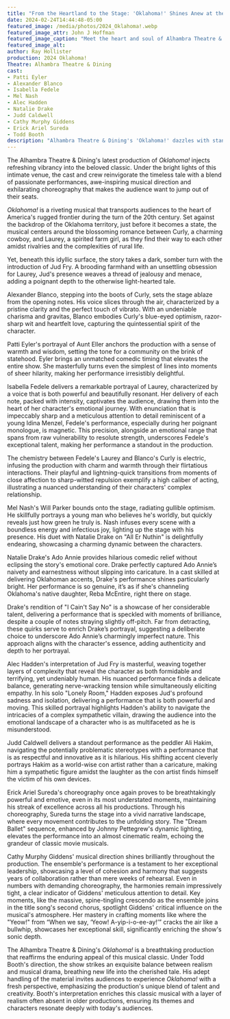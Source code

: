 ```yaml
---
title: "From the Heartland to the Stage: 'Oklahoma!' Shines Anew at the Alhambra Theatre & Dining"
date: 2024-02-24T14:44:48-05:00
featured_image: /media/photos/2024_Oklahoma!.webp
featured_image_attr: John J Hoffman
featured_image_caption: "Meet the heart and soul of Alhambra Theatre & Dining's 'Oklahoma!': Alexander Blanco and Isabella Fedele as the iconic lovers Curly and Laurey, Patti Eyler's wisdom-filled Aunt Eller, Alec Hadden's brooding Jud Fry, Natalie Drake's vivacious Ado Annie, and Mel Nash's optimistically naive Will Parker."
featured_image_alt: 
author: Ray Hollister
production: 2024 Oklahoma!
Theatre: Alhambra Theatre & Dining
cast: 
- Patti Eyler
- Alexander Blanco
- Isabella Fedele
- Mel Nash
- Alec Hadden
- Natalie Drake
- Judd Caldwell
- Cathy Murphy Giddens
- Erick Ariel Sureda
- Todd Booth
description: "Alhambra Theatre & Dining's 'Oklahoma!' dazzles with standout performances, innovative direction, and choreography that breathes new life into the beloved musical. Dive into our review to explore the highs and nuanced improvements of this remarkable production."
---
```

The Alhambra Theatre & Dining's latest production of *Oklahoma!* injects refreshing vibrancy into the beloved classic. Under the bright lights of this intimate venue, the cast and crew reinvigorate the timeless tale with a blend of passionate performances, awe-inspiring musical direction and exhilarating choreography that makes the audience want to jump out of their seats.<!--more-->

_Oklahoma!_ is a riveting musical that transports audiences to the heart of America's rugged frontier during the turn of the 20th century. Set against the backdrop of the Oklahoma territory, just before it becomes a state, the musical centers around the blossoming romance between Curly, a charming cowboy, and Laurey, a spirited farm girl, as they find their way to each other amidst rivalries and the complexities of rural life.

Yet, beneath this idyllic surface, the story takes a dark, somber turn with the introduction of Jud Fry. A brooding farmhand with an unsettling obsession for Laurey, Jud's presence weaves a thread of jealousy and menace, adding a poignant depth to the otherwise light-hearted tale. 

Alexander Blanco, stepping into the boots of Curly, sets the stage ablaze from the opening notes. His voice slices through the air, characterized by a pristine clarity and the perfect touch of vibrato. With an undeniable charisma and gravitas, Blanco embodies Curly's blue-eyed optimism, razor-sharp wit and heartfelt love, capturing the quintessential spirit of the character.

Patti Eyler's portrayal of Aunt Eller anchors the production with a sense of warmth and wisdom, setting the tone for a community on the brink of statehood. Eyler brings an unmatched comedic timing that elevates the entire show. She masterfully turns even the simplest of lines into moments of sheer hilarity, making her performance irresistibly delightful.

Isabella Fedele delivers a remarkable portrayal of Laurey, characterized by a voice that is both powerful and beautifully resonant. Her delivery of each note, packed with intensity, captivates the audience, drawing them into the heart of her character's emotional journey. With enunciation that is impeccably sharp and a meticulous attention to detail reminiscent of a young Idina Menzel, Fedele's performance, especially during her poignant monologue, is magnetic. This precision, alongside an emotional range that spans from raw vulnerability to resolute strength, underscores Fedele's exceptional talent, making her performance a standout in the production.

The chemistry between Fedele's Laurey and Blanco's Curly is electric, infusing the production with charm and warmth through their flirtatious interactions. Their playful and lightning-quick transitions from moments of close affection to sharp-witted repulsion exemplify a high caliber of acting, illustrating a nuanced understanding of their characters' complex relationship.

Mel Nash's Will Parker bounds onto the stage, radiating gullible optimism. He skillfully portrays a young man who believes he's worldly, but quickly reveals just how green he truly is. Nash infuses every scene with a boundless energy and infectious joy, lighting up the stage with his presence. His duet with Natalie Drake on "All Er Nuthin" is delightfully endearing, showcasing a charming dynamic between the characters.

Natalie Drake's Ado Annie provides hilarious comedic relief without eclipsing the story's emotional core. Drake perfectly captured Ado Annie’s naivety and earnestness without slipping into caricature. In a cast skilled at delivering Oklahoman accents, Drake's performance shines particularly bright. Her performance is so genuine, it’s as if she's channeling Oklahoma's native daughter, Reba McEntire, right there on stage.

Drake's rendition of "I Cain't Say No" is a showcase of her considerable talent, delivering a performance that is speckled with moments of brilliance, despite a couple of notes straying slightly off-pitch. Far from detracting, these quirks serve to enrich Drake’s portrayal, suggesting a deliberate choice to underscore Ado Annie’s charmingly imperfect nature. This approach aligns with the character's essence, adding authenticity and depth to her portrayal.

Alec Hadden's interpretation of Jud Fry is masterful, weaving together layers of complexity that reveal the character as both formidable and terrifying, yet undeniably human. His nuanced performance finds a delicate balance, generating nerve-wracking tension while simultaneously eliciting empathy. In his solo "Lonely Room," Hadden exposes Jud's profound sadness and isolation, delivering a performance that is both powerful and moving. This skilled portrayal highlights Hadden's ability to navigate the intricacies of a complex sympathetic villain, drawing the audience into the emotional landscape of a character who is as multifaceted as he is misunderstood.

Judd Caldwell delivers a standout performance as the peddler Ali Hakim, navigating the potentially problematic stereotypes with a performance that is as respectful and innovative as it is hilarious. His shifting accent cleverly portrays Hakim as a world-wise con artist rather than a caricature, making him a sympathetic figure amidst the laughter as the con artist finds himself the victim of his own devices.

Erick Ariel Sureda's choreography once again proves to be breathtakingly powerful and emotive, even in its most understated moments, maintaining his streak of excellence across all his productions. Through his choreography, Sureda turns the stage into a vivid narrative landscape, where every movement contributes to the unfolding story. The "Dream Ballet" sequence, enhanced by Johnny Pettegrew's dynamic lighting, elevates the performance into an almost cinematic realm, echoing the grandeur of classic movie musicals.

Cathy Murphy Giddens' musical direction shines brilliantly throughout the production. The ensemble's performance is a testament to her exceptional leadership, showcasing a level of cohesion and harmony that suggests years of collaboration rather than mere weeks of rehearsal. Even in numbers with demanding choreography, the harmonies remain impressively tight, a clear indicator of Giddens' meticulous attention to detail. Key moments, like the massive, spine-tingling crescendo as the ensemble joins in the title song's second chorus, spotlight Giddens' critical influence on the musical's atmosphere. Her mastery in crafting moments like where the "Yeow!" from “When we say, ‘Yeow! A-yip-i-o-ee-ay!’” cracks the air like a bullwhip, showcases her exceptional skill, significantly enriching the show's sonic depth.

The Alhambra Theatre & Dining's _Oklahoma!_ is a breathtaking production that reaffirms the enduring appeal of this musical classic. Under Todd Booth's direction, the show strikes an exquisite balance between realism and musical drama, breathing new life into the cherished tale. His adept handling of the material invites audiences to experience _Oklahoma!_ with a fresh perspective, emphasizing the production's unique blend of talent and creativity. Booth's interpretation enriches this classic musical with a layer of realism often absent in older productions, ensuring its themes and characters resonate deeply with today's audiences.